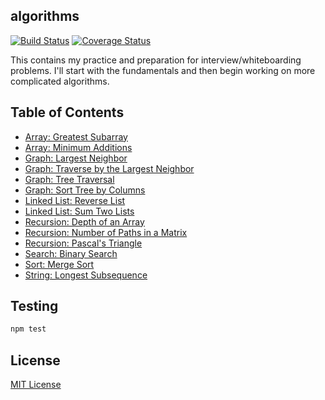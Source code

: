 ## algorithms

[![Build Status](https://travis-ci.org/vinnyoodles/algorithms.svg?branch=master)](https://travis-ci.org/vinnyoodles/algorithms)
[![Coverage Status](https://coveralls.io/repos/github/vinnyoodles/algorithms/badge.svg?branch=master)](https://coveralls.io/github/vinnyoodles/algorithms?branch=master)

This contains my practice and preparation for interview/whiteboarding problems. I'll start with the fundamentals and then begin working on more complicated algorithms.

## Table of Contents
- [Array: Greatest Subarray](https://github.com/vinnyoodles/algorithms/blob/master/src/array/greatestSubarry.js)
- [Array: Minimum Additions](https://github.com/vinnyoodles/algorithms/blob/master/src/array/minAdditions.js)
- [Graph: Largest Neighbor](https://github.com/vinnyoodles/algorithms/blob/master/src/graph/largestNeighbor.js)
- [Graph: Traverse by the Largest Neighbor](https://github.com/vinnyoodles/algorithms/blob/master/src/graph/gridTraversal.js)
- [Graph: Tree Traversal](https://github.com/vinnyoodles/algorithms/blob/master/src/graph/TreeNode.js)
- [Graph: Sort Tree by Columns](https://github.com/vinnyoodles/algorithms/blob/master/src/graph/columnSort.js)
- [Linked List: Reverse List](https://github.com/vinnyoodles/algorithms/blob/master/src/linkedlist/reverseList.js)
- [Linked List: Sum Two Lists](https://github.com/vinnyoodles/algorithms/blob/master/src/linkedlist/sumLists.js)
- [Recursion: Depth of an Array](https://github.com/vinnyoodles/algorithms/blob/master/src/recursion/depthFinder.js)
- [Recursion: Number of Paths in a Matrix](https://github.com/vinnyoodles/algorithms/blob/master/src/recursion/numberOfPathsInMatrix.js)
- [Recursion: Pascal's Triangle](https://github.com/vinnyoodles/algorithms/blob/master/src/recursion/pascalsTriangle.js)
- [Search: Binary Search](https://github.com/vinnyoodles/algorithms/blob/master/src/search/binarySearch.js)
- [Sort: Merge Sort](https://github.com/vinnyoodles/algorithms/blob/master/src/sort/mergesort.js)
- [String: Longest Subsequence](https://github.com/vinnyoodles/algorithms/blob/master/src/string/longestSubsequence.js)

## Testing

```javascript
npm test
```


## License
[MIT License](https://github.com/vinnyoodles/algorithms/blob/master/LICENSE)
